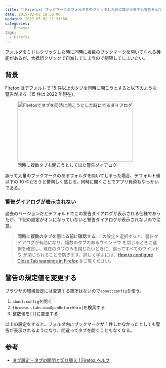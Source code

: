 ```yaml
---
title: "[Firefox] ブックマークのフォルダを中クリックした時に数が少量でも警告を出す方法"
date: 2015-02-02 18:38:00
updated: 2022-05-02 21:31:58
categories:
  - Browser
tags:
  - Firefox
---
```


フォルダをミドルクリックした時に同時に複数のブックマークを開いてくれる機能があるが、大抵誤クリックで自滅してしまうので制限してしまいたい。

<!--more-->

## 背景

Firefox はデフォルトで 15 件以上のタブを同時に開こうとすると以下のような警告が出る（15 件は 2022 年現在）。

<figure>
  <img alt="Firefoxでタブを同時に開こうとした時にでるダイアログ" src="/images/firefox-maxOpenBeforeWarn-dialog.jpg" width="374" height="196" />
  <figcaption>同時に複数タブを開こうとして出た警告ダイアログ</figcaption>
</figure>

誤って大量のブックマークのあるフォルダを開いてしまった場合、デフォルト値以下の 10 件だろうと鬱陶しく感じる。同時に開くことでアプリ負荷もやっかいである。

### 警告ダイアログが表示されない

過去のバージョンだとデフォルトでこの警告ダイアログが表示される仕様であったが、下記の設定がオンになっていないと警告ダイアログが表示されないので注意。

> **同時に複数のタブを閉じる前に確認する:** この設定を選択すると、警告ダイアログが有効になり、複数のタブのあるウインドウ を閉じるときに選択を確認し、現在のタブのみを閉じたいときに、誤ってすべてのウインドウ が閉じられることを防ぎます。詳しく学ぶには、[How to configure Close Tab warnings in Firefox](https://support.mozilla.org/ja/kb/how-configure-close-tab-warnings-firefox) をご覧ください。

## 警告の規定値を変更する

ブラウザの環境設定には変更する箇所はないので`about:config`を使う。

1. `about:config`を開く
2. `[browser.tabs.maxOpenBeforeWarn]`を検索する
3. 整数値を`[1]`に変更する

以上の設定をすると、フォルダ内にブックマークが 1 件しかなかったとしても警告が表示されるようになり、間違ってタブを開くこともなくなる。

## 参考

- [タブ設定 - タブの開閉と切り替え | Firefox ヘルプ](https://support.mozilla.org/ja/kb/tab-preferences-and-settings)
